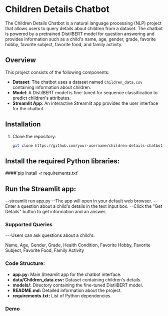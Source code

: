 # Children Details Chatbot

The Children Details Chatbot is a natural language processing (NLP) project that allows users to query details about children from a dataset. The chatbot is powered by a pretrained DistilBERT model for question answering and provides information such as a child's name, age, gender, grade, favorite hobby, favorite subject, favorite food, and family activity.

## Overview

This project consists of the following components:

- **Dataset**: The chatbot uses a dataset named `Children_data.csv` containing information about children.
- **Model**: A DistilBERT model is fine-tuned for sequence classification to predict children's attributes.
- **Streamlit App**: An interactive Streamlit app provides the user interface for the chatbot.

## Installation

1. Clone the repository:
   ```bash
   git clone https://github.com/your-username/children-details-chatbot.git
   
## Install the required Python libraries:

####'pip install -r requirements.txt'

## Run the Streamlit app:

--streamlit run app.py
--The app will open in your default web browser.
--Enter a question about a child's details in the text input box.
--Click the "Get Details" button to get information and an answer.

### Supported Queries
---Users can ask questions about a child's:

Name,
Age,
Gender,
Grade,
Health Condition,
Favorite Hobby,
Favorite Subject,
Favorite Food,
Family Activity

### Code Structure:
- **app.py:** Main Streamlit app for the chatbot interface.
- **data/Children_data.csv:** Dataset containing children's details.
- **models/:** Directory containing the fine-tuned DistilBERT model.
- **README.md:** Detailed information about the project.
- **requirements.txt:** List of Python dependencies.

### Demo

